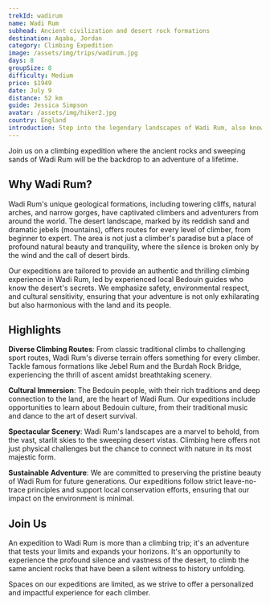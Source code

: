 ```yaml
---
trekId: wadirum
name: Wadi Rum
subhead: Ancient civilization and desert rock formations
destination: Aqaba, Jordan
category: Climbing Expedition
image: /assets/img/trips/wadirum.jpg
days: 8
groupSize: 8
difficulty: Medium
price: $1949
date: July 9
distance: 52 km
guide: Jessica Simpson
avatar: /assets/img/hiker2.jpg
country: England
introduction: Step into the legendary landscapes of Wadi Rum, also known as the Valley of the Moon, where monumental rock formations rise from the desert floor to touch the azure skies. This vast, echoing wilderness in Jordan is not just a destination; it's a journey back in time, through the ages of the earth and human history. For climbers, Wadi Rum offers an unparalleled adventure that challenges the body and elevates the spirit.
---
```


Join us on a climbing expedition where the ancient rocks and sweeping sands of Wadi Rum will be the backdrop to an adventure of a lifetime.

## Why Wadi Rum?

Wadi Rum's unique geological formations, including towering cliffs, natural arches, and narrow gorges, have captivated climbers and adventurers from around the world. The desert landscape, marked by its reddish sand and dramatic jebels (mountains), offers routes for every level of climber, from beginner to expert. The area is not just a climber's paradise but a place of profound natural beauty and tranquility, where the silence is broken only by the wind and the call of desert birds.

Our expeditions are tailored to provide an authentic and thrilling climbing experience in Wadi Rum, led by experienced local Bedouin guides who know the desert's secrets. We emphasize safety, environmental respect, and cultural sensitivity, ensuring that your adventure is not only exhilarating but also harmonious with the land and its people.

## Highlights

**Diverse Climbing Routes**: From classic traditional climbs to challenging sport routes, Wadi Rum's diverse terrain offers something for every climber. Tackle famous formations like Jebel Rum and the Burdah Rock Bridge, experiencing the thrill of ascent amidst breathtaking scenery.

**Cultural Immersion**: The Bedouin people, with their rich traditions and deep connection to the land, are the heart of Wadi Rum. Our expeditions include opportunities to learn about Bedouin culture, from their traditional music and dance to the art of desert survival.

**Spectacular Scenery**: Wadi Rum's landscapes are a marvel to behold, from the vast, starlit skies to the sweeping desert vistas. Climbing here offers not just physical challenges but the chance to connect with nature in its most majestic form.

**Sustainable Adventure**: We are committed to preserving the pristine beauty of Wadi Rum for future generations. Our expeditions follow strict leave-no-trace principles and support local conservation efforts, ensuring that our impact on the environment is minimal.

## Join Us

An expedition to Wadi Rum is more than a climbing trip; it's an adventure that tests your limits and expands your horizons. It's an opportunity to experience the profound silence and vastness of the desert, to climb the same ancient rocks that have been a silent witness to history unfolding.

Spaces on our expeditions are limited, as we strive to offer a personalized and impactful experience for each climber.
